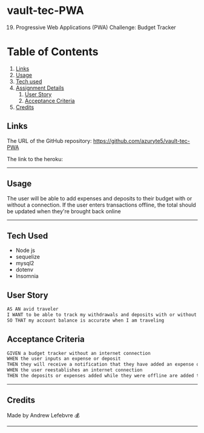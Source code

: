 # vault-tec-PWA
19. Progressive Web Applications (PWA) Challenge: Budget Tracker

# Table of Contents
1. [Links](#links)
1. [Usage](#usage)
1. [Tech used](#tech-used)
1. [Assignment Details](#assignment-details)
    1. [User Story](#user-story)
    1. [Acceptance Criteria](#acceptance-criteria)
1. [Credits](#credits)

## Links
The URL of the GitHub repository: https://github.com/azuryte5/vault-tec-PWA

The link to the heroku:

-----
## Usage
The user will be able to add expenses and deposits to their budget with or without a connection. If the user enters transactions offline, the total should be updated when they're brought back online

-----
## Tech Used 
- Node js
- sequelize
- mysql2
- dotenv
- Insomnia


## User Story

```md
AS AN avid traveler
I WANT to be able to track my withdrawals and deposits with or without a data/internet connection
SO THAT my account balance is accurate when I am traveling 
```

## Acceptance Criteria
```md
GIVEN a budget tracker without an internet connection
WHEN the user inputs an expense or deposit
THEN they will receive a notification that they have added an expense or deposit
WHEN the user reestablishes an internet connection
THEN the deposits or expenses added while they were offline are added to their transaction history and their totals are updated
```

----
## Credits
Made by Andrew Lefebvre 💰

-----
